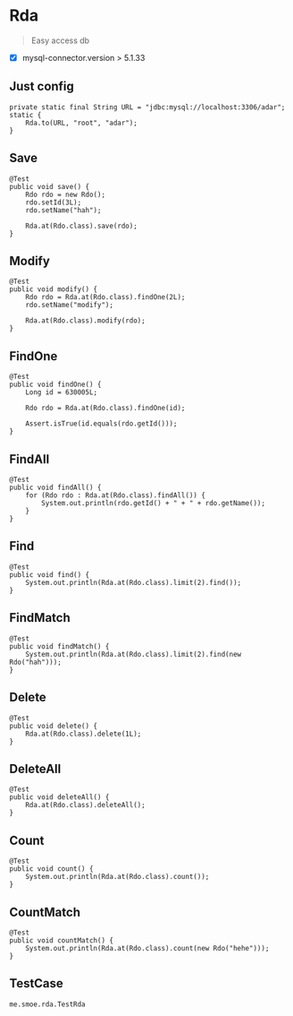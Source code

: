 

# Rda
> Easy access db

* [x] mysql-connector.version > 5.1.33 


## Just config
	private static final String URL = "jdbc:mysql://localhost:3306/adar";
	static {
		Rda.to(URL, "root", "adar");
	}


## Save
	@Test
	public void save() {
		Rdo rdo = new Rdo();
		rdo.setId(3L);
		rdo.setName("hah");
		
		Rda.at(Rdo.class).save(rdo);
	}


## Modify
	@Test
	public void modify() {
		Rdo rdo = Rda.at(Rdo.class).findOne(2L);
		rdo.setName("modify");
		
		Rda.at(Rdo.class).modify(rdo);
	}


## FindOne
	@Test
	public void findOne() {
		Long id = 630005L;
		
		Rdo rdo = Rda.at(Rdo.class).findOne(id);
		
		Assert.isTrue(id.equals(rdo.getId()));
	}
	
	
## FindAll
	@Test
	public void findAll() {
		for (Rdo rdo : Rda.at(Rdo.class).findAll()) {
			System.out.println(rdo.getId() + " + " + rdo.getName());
		}
	}


## Find
	@Test
	public void find() {
		System.out.println(Rda.at(Rdo.class).limit(2).find());
	}


## FindMatch	
	@Test
	public void findMatch() {
		System.out.println(Rda.at(Rdo.class).limit(2).find(new Rdo("hah")));
	}


## Delete
	@Test
	public void delete() {
		Rda.at(Rdo.class).delete(1L);
	}


## DeleteAll	
	@Test
	public void deleteAll() {
		Rda.at(Rdo.class).deleteAll();
	}

## Count	
	@Test
	public void count() {
		System.out.println(Rda.at(Rdo.class).count());
	}
	
	
## CountMatch
	@Test
	public void countMatch() {
		System.out.println(Rda.at(Rdo.class).count(new Rdo("hehe")));
	}


## TestCase
	me.smoe.rda.TestRda